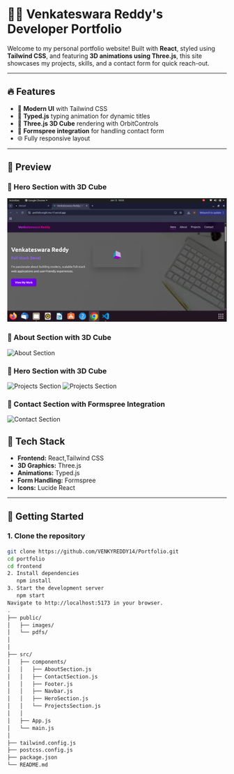 # 🧑‍💻 Venkateswara Reddy's Developer Portfolio

Welcome to my personal portfolio website! Built with **React**, styled using **Tailwind CSS**, and featuring **3D animations using Three.js**, this site showcases my projects, skills, and a contact form for quick reach-out.

---

## 🔥 Features

- 🚀 **Modern UI** with Tailwind CSS  
- 🎯 **Typed.js** typing animation for dynamic titles  
- 🧊 **Three.js 3D Cube** rendering with OrbitControls  
- 💌 **Formspree integration** for handling contact form  
- 🌐 Fully responsive layout  

---

## 📸 Preview

### 🔹 Hero Section with 3D Cube  
![Hero Section](https://raw.githubusercontent.com/VENKYREDDY14/Portfolio/main/frontend/public/images/Hero.png)


### 🔹 About Section with 3D Cube  
![About Section]([./Portfolio/blob/main/frontend/public/images/About.png](https://github.com/VENKYREDDY14/Portfolio/blob/main/frontend/public/images/About.png?raw=true))

### 🔹 Hero Section with 3D Cube  
![Projects Section]([./public/images/Projects.png](https://github.com/VENKYREDDY14/Portfolio/blob/main/frontend/public/images/Projects.png?raw=true))
![Projects Section]([./public/images/Certificates.png](https://github.com/VENKYREDDY14/Portfolio/blob/main/frontend/public/images/Certificates.png?raw=true))

### 🔹 Contact Section with Formspree Integration  
![Contact Section]([./public/images/Contact.png](https://github.com/VENKYREDDY14/Portfolio/blob/main/frontend/public/images/Contact.png?raw=true))

## 🧪 Tech Stack

- **Frontend:** React,Tailwind CSS  
- **3D Graphics:** Three.js
- **Animations:** Typed.js  
- **Form Handling:** Formspree  
- **Icons:** Lucide React

---

## 🚀 Getting Started

### 1. Clone the repository

```bash
git clone https://github.com/VENKYREDDY14/Portfolio.git
cd portfolio
cd frontend
2. Install dependencies
   npm install
3. Start the development server
   npm start
Navigate to http://localhost:5173 in your browser.
.
├── public/
│   ├── images/
│   └── pdfs/
│       
│
├── src/
│   ├── components/
│   │   ├── AboutSection.js
│   │   ├── ContactSection.js
│   │   ├── Footer.js
│   │   ├── Navbar.js
│   │   ├── HeroSection.js
│   │   └── ProjectsSection.js
│   │
│   ├── App.js
│   └── main.js
│
├── tailwind.config.js
├── postcss.config.js
├── package.json
└── README.md
